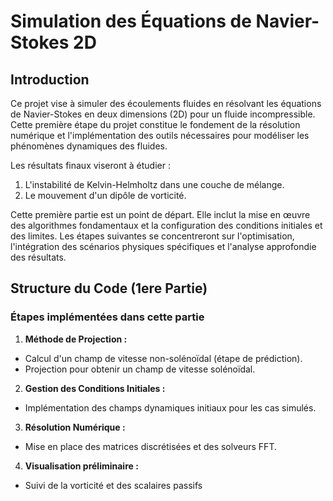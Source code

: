 # **Simulation des Équations de Navier-Stokes 2D** 
## **Introduction** 
Ce projet vise à simuler des écoulements fluides en résolvant les équations de Navier-Stokes en deux dimensions (2D) pour un fluide incompressible. Cette première étape du projet constitue le fondement de la résolution numérique et l'implémentation des outils nécessaires pour modéliser les phénomènes dynamiques des fluides. 

Les résultats finaux viseront à étudier : 

1. L'instabilité de Kelvin-Helmholtz dans une couche de mélange. 
1. Le mouvement d'un dipôle de vorticité. 

Cette première partie est un point de départ. Elle inclut la mise en œuvre des algorithmes fondamentaux et la configuration des conditions initiales et des limites. Les étapes suivantes se concentreront sur l'optimisation, l'intégration des scénarios physiques spécifiques et l'analyse approfondie des résultats. 
## **Structure du Code (1ere Partie)** 
### **Étapes implémentées dans cette partie** 
1. **Méthode de Projection :** 
- Calcul d'un champ de vitesse non-solénoïdal (étape de prédiction). 
- Projection pour obtenir un champ de vitesse solénoïdal. 
2. **Gestion des Conditions Initiales :** 
- Implémentation des champs dynamiques initiaux pour les cas simulés. 
3. **Résolution Numérique :** 
- Mise en place des matrices discrétisées et des solveurs FFT. 
4. **Visualisation préliminaire :** 
- Suivi de la vorticité et des scalaires passifs 
